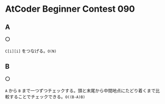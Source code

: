 # AtCoder Beginner Contest 090

## A

:o:

`C[i][i]` をつなげる。`O(N)`

## B

:o:

`A` から `B` まで一つずつチェックする。頭と末尾から中間地点にたどり着くまで比較することでチェックできる。`O((B-A)B)`
